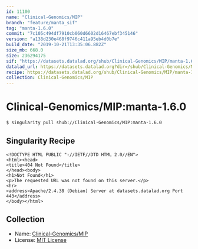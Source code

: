 ```yaml
---
id: 11100
name: "Clinical-Genomics/MIP"
branch: "feature/manta_sif"
tag: "manta-1.6.0"
commit: "7c105c494df7910cb060d6602d16467ebf345146"
version: "a138d230e468f9746c411a95eb4d0b7e"
build_date: "2019-10-21T13:35:06.882Z"
size_mb: 668.0
size: 236294175
sif: "https://datasets.datalad.org/shub/Clinical-Genomics/MIP/manta-1.6.0/2019-10-21-7c105c49-a138d230/a138d230e468f9746c411a95eb4d0b7e.sif"
datalad_url: https://datasets.datalad.org?dir=/shub/Clinical-Genomics/MIP/manta-1.6.0/2019-10-21-7c105c49-a138d230/
recipe: https://datasets.datalad.org/shub/Clinical-Genomics/MIP/manta-1.6.0/2019-10-21-7c105c49-a138d230/Singularity
collection: Clinical-Genomics/MIP
---
```


# Clinical-Genomics/MIP:manta-1.6.0

```bash
$ singularity pull shub://Clinical-Genomics/MIP:manta-1.6.0
```

## Singularity Recipe

```singularity
<!DOCTYPE HTML PUBLIC "-//IETF//DTD HTML 2.0//EN">
<html><head>
<title>404 Not Found</title>
</head><body>
<h1>Not Found</h1>
<p>The requested URL was not found on this server.</p>
<hr>
<address>Apache/2.4.38 (Debian) Server at datasets.datalad.org Port 443</address>
</body></html>
```

## Collection

 - Name: [Clinical-Genomics/MIP](https://github.com/Clinical-Genomics/MIP)
 - License: [MIT License](https://api.github.com/licenses/mit)

